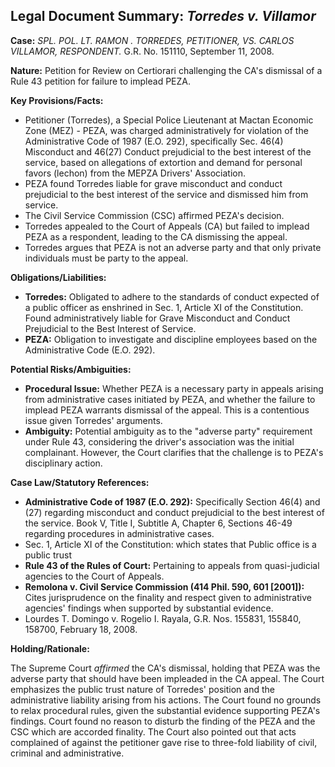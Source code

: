 ## Legal Document Summary: *Torredes v. Villamor*

**Case:** *SPL. POL. LT. RAMON . TORREDES, PETITIONER, VS. CARLOS VILLAMOR, RESPONDENT.* G.R. No. 151110, September 11, 2008.

**Nature:** Petition for Review on Certiorari challenging the CA's dismissal of a Rule 43 petition for failure to implead PEZA.

**Key Provisions/Facts:**

*   Petitioner (Torredes), a Special Police Lieutenant at Mactan Economic Zone (MEZ) - PEZA, was charged administratively for violation of the Administrative Code of 1987 (E.O. 292), specifically Sec. 46(4) Misconduct and 46(27) Conduct prejudicial to the best interest of the service, based on allegations of extortion and demand for personal favors (lechon) from the MEPZA Drivers' Association.
*   PEZA found Torredes liable for grave misconduct and conduct prejudicial to the best interest of the service and dismissed him from service.
*   The Civil Service Commission (CSC) affirmed PEZA's decision.
*   Torredes appealed to the Court of Appeals (CA) but failed to implead PEZA as a respondent, leading to the CA dismissing the appeal.
* Torredes argues that PEZA is not an adverse party and that only private individuals must be party to the appeal.

**Obligations/Liabilities:**

*   **Torredes:** Obligated to adhere to the standards of conduct expected of a public officer as enshrined in Sec. 1, Article XI of the Constitution. Found administratively liable for Grave Misconduct and Conduct Prejudicial to the Best Interest of Service.
*   **PEZA:** Obligation to investigate and discipline employees based on the Administrative Code (E.O. 292).

**Potential Risks/Ambiguities:**

*   **Procedural Issue:** Whether PEZA is a necessary party in appeals arising from administrative cases initiated by PEZA, and whether the failure to implead PEZA warrants dismissal of the appeal. This is a contentious issue given Torredes' arguments.
*   **Ambiguity:** Potential ambiguity as to the "adverse party" requirement under Rule 43, considering the driver's association was the initial complainant. However, the Court clarifies that the challenge is to PEZA's disciplinary action.

**Case Law/Statutory References:**

*   **Administrative Code of 1987 (E.O. 292):** Specifically Section 46(4) and (27) regarding misconduct and conduct prejudicial to the best interest of the service. Book V, Title I, Subtitle A, Chapter 6, Sections 46-49 regarding procedures in administrative cases.
* Sec. 1, Article XI of the Constitution: which states that Public office is a public trust
*   **Rule 43 of the Rules of Court:** Pertaining to appeals from quasi-judicial agencies to the Court of Appeals.
*   **Remolona v. Civil Service Commission (414 Phil. 590, 601 [2001]):** Cites jurisprudence on the finality and respect given to administrative agencies' findings when supported by substantial evidence.
* Lourdes T. Domingo v. Rogelio I. Rayala, G.R. Nos. 155831, 155840, 158700, February 18, 2008.

**Holding/Rationale:**

The Supreme Court *affirmed* the CA's dismissal, holding that PEZA was the adverse party that should have been impleaded in the CA appeal. The Court emphasizes the public trust nature of Torredes' position and the administrative liability arising from his actions. The Court found no grounds to relax procedural rules, given the substantial evidence supporting PEZA's findings. Court found no reason to disturb the finding of the PEZA and the CSC which are accorded finality. The Court also pointed out that acts complained of against the petitioner gave rise to three-fold liability of civil, criminal and administrative.
